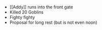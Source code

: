 - [[Addy]] runs into the front gate
- Killed 20 Goblins
- Fighty fighty
- Proposal for long rest (but is not even noon)